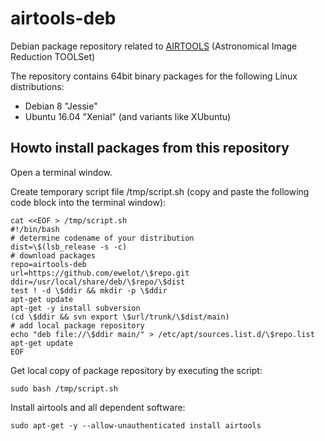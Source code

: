 # airtools-deb
Debian package repository related to [AIRTOOLS](https://github.com/ewelot/airtools)
(Astronomical Image Reduction TOOLSet)  

The repository contains 64bit binary packages for the following Linux distributions:  
  - Debian 8 "Jessie"  
  - Ubuntu 16.04 "Xenial" (and variants like XUbuntu)


## Howto install packages from this repository

Open a terminal window.

Create temporary script file /tmp/script.sh (copy and paste the following code
block into the terminal window):
```
cat <<EOF > /tmp/script.sh
#!/bin/bash
# determine codename of your distribution
dist=\$(lsb_release -s -c)
# download packages
repo=airtools-deb
url=https://github.com/ewelot/\$repo.git
ddir=/usr/local/share/deb/\$repo/\$dist
test ! -d \$ddir && mkdir -p \$ddir
apt-get update
apt-get -y install subversion
(cd \$ddir && svn export \$url/trunk/\$dist/main)
# add local package repository
echo "deb file://\$ddir main/" > /etc/apt/sources.list.d/\$repo.list
apt-get update  
EOF
```

Get local copy of package repository by executing the script:
```
sudo bash /tmp/script.sh
```

Install airtools and all dependent software:
```
sudo apt-get -y --allow-unauthenticated install airtools
```
